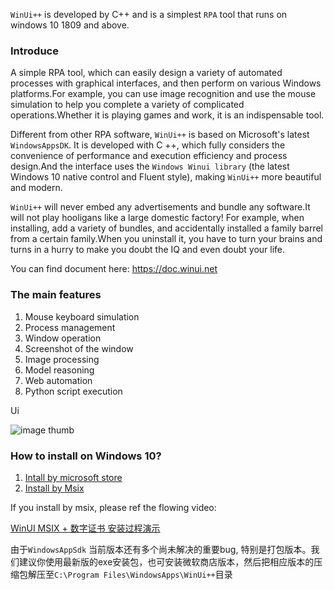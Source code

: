 `WinUi++` is developed by C++ and is a simplest `RPA` tool that runs on windows 10 1809 and above.

### Introduce

A simple RPA tool, which can easily design a variety of automated processes with graphical interfaces, and then perform on various Windows platforms.For example, you can use image recognition and use the mouse simulation to help you complete a variety of complicated operations.Whether it is playing games and work, it is an indispensable tool.

Different from other RPA software, `WinUi++` is based on Microsoft's latest `WindowsAppsDK`. It is developed with C ++, which fully considers the convenience of performance and execution efficiency and process design.And the interface uses the `Windows Winui library` (the latest Windows 10 native control and Fluent style), making `WinUi++` more beautiful and modern.

`WinUi++` will never embed any advertisements and bundle any software.It will not play hooligans like a large domestic factory! For example, when installing, add a variety of bundles, and accidentally installed a family barrel from a certain family.When you uninstall it, you have to turn your brains and turns in a hurry to make you doubt the IQ and even doubt your life.

You can find document here: https://doc.winui.net

### The main features
1. Mouse keyboard simulation
2. Process management
3. Window operation
4. Screenshot of the window
5. Image processing
6. Model reasoning
7. Web automation
8. Python script execution

Ui

![image thumb](https://winui.net/images/full.png)

   
### How to install on Windows 10?

1. [Intall by microsoft store](https://www.microsoft.com/store/productId/9N8HM4N6R77J)
2. [Install by Msix](https://youcarry.net/)


If you install by msix, please ref the flowing video:

[WinUI MSIX + 数字证书 安装过程演示](https://www.bilibili.com/video/BV1m44y1V7as?share_source=copy_web)


由于`WindowsAppSdk` 当前版本还有多个尚未解决的重要bug, 特别是打包版本。我们建议你使用最新版的exe安装包，也可安装微软商店版本，然后把相应版本的压缩包解压至`C:\Program Files\WindowsApps\WinUi++`目录